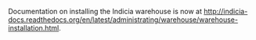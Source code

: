 Documentation on installing the Indicia warehouse is now at http://indicia-docs.readthedocs.org/en/latest/administrating/warehouse/warehouse-installation.html.